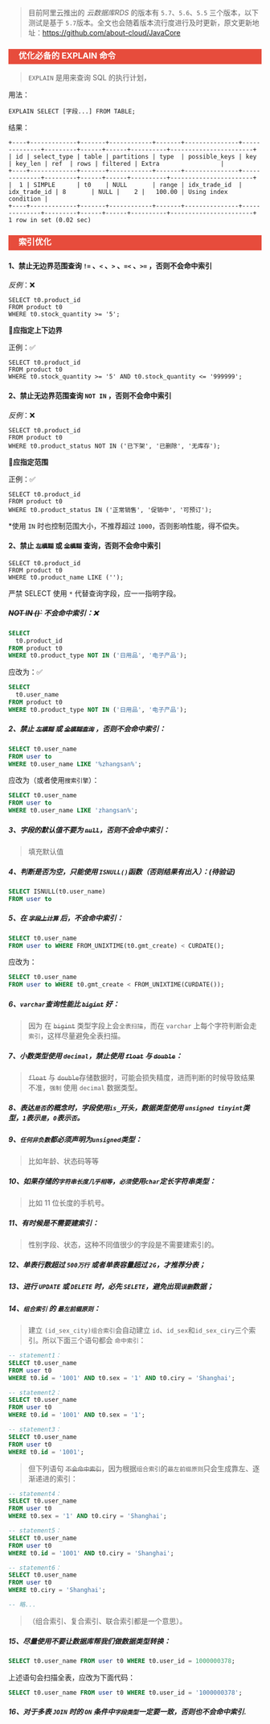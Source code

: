 > 目前阿里云推出的 *云数据库RDS* 的版本有 `5.7`、`5.6`、`5.5` 三个版本，以下测试是基于 `5.7`版本。全文也会随着版本流行度进行及时更新，原文更新地址：https://github.com/about-cloud/JavaCore

<h3 style="padding-bottom:6px; padding-left:20px; color:#ffffff; background-color:#E74C3C;">优化必备的 EXPLAIN 命令</h3>

> `EXPLAIN`  是用来查询 SQL 的执行计划，

用法：

```mysql
EXPLAIN SELECT [字段...] FROM TABLE;
```

结果：

```mysql
+----+-------------+-------+------------+-------+---------------+--------------+---------+------+------+----------+-----------------------+
| id | select_type | table | partitions | type  | possible_keys | key          | key_len | ref  | rows | filtered | Extra                 |
+----+-------------+-------+------------+-------+---------------+--------------+---------+------+------+----------+-----------------------+
|  1 | SIMPLE      | t0    | NULL       | range | idx_trade_id  | idx_trade_id | 8       | NULL |    2 |   100.00 | Using index condition |
+----+-------------+-------+------------+-------+---------------+--------------+---------+------+------+----------+-----------------------+
1 row in set (0.02 sec)
```





<h3 style="padding-bottom:6px; padding-left:20px; color:#ffffff; background-color:#E74C3C;">索引优化</h3>

#### 1、禁止无边界范围查询 `!=` 、`<`  、`>` 、`=<` 、`>=` ，否则不会命中索引

*反例*：:x:

```mysql
SELECT t0.product_id
FROM product t0
WHERE t0.stock_quantity >= '5';
```

:pushpin:**应指定上下边界**

正例：:white_check_mark:

```mysql
SELECT t0.product_id
FROM product t0
WHERE t0.stock_quantity >= '5' AND t0.stock_quantity <= '999999';
```



#### 2、禁止无边界范围查询 `NOT IN`  ，否则不会命中索引

*反例*：❌

```mysql
SELECT t0.product_id
FROM product t0
WHERE t0.product_status NOT IN ('已下架', '已删除', '无库存');
```

📌**应指定范围**

正例：✅

```mysql
SELECT t0.product_id
FROM product t0
WHERE t0.product_status IN ('正常销售', '促销中', '可预订');
```

*使用 `IN` 时也控制范围大小，不推荐超过 `1000`，否则影响性能，得不偿失。



#### 2、禁止 ~~`左模糊`~~ 或 ~~`全模糊`~~ 查询，否则不会命中索引

```mysql
SELECT t0.product_id
FROM product t0
WHERE t0.product_name LIKE ('');
```





严禁 SELECT 使用 `*` 代替查询字段，应一一指明字段。



##### ~~NOT IN ()`~~ 不会命中索引：:x:

```sql
SELECT
  t0.product_id
FROM product t0
WHERE t0.product_type NOT IN ('日用品', '电子产品');
```
应改为：:white_check_mark:
```sql
SELECT
  t0.user_name
FROM product t0
WHERE t0.product_type NOT IN ('日用品', '电子产品');
```

##### 2、禁止 ~~`左模糊`~~ 或 ~~`全模糊查询`~~ ，否则不会命中索引：
```sql
SELECT t0.user_name
FROM user to
WHERE t0.user_name LIKE '%zhangsan%';
```
应改为（或者使用`搜索引擎`）：
```sql
SELECT t0.user_name
FROM user to
WHERE t0.user_name LIKE 'zhangsan%';
```

##### 3、字段的默认值不要为 ~~`null`~~，否则不会命中索引：
> 填充默认值

##### 4、判断是否为空，只能使用 `ISNULL()`函数（否则结果有出入）：(待验证)
```sql
SELECT ISNULL(t0.user_name)
FROM user to
```

##### 5、在 ~~`字段上计算`~~ 后，不会命中索引：
```sql
SELECT t0.user_name
FROM user to WHERE FROM_UNIXTIME(t0.gmt_create) < CURDATE();
```
应改为：
```sql
SELECT t0.user_name
FROM user to WHERE t0.gmt_create < FROM_UNIXTIME(CURDATE());
```

##### 6、`varchar`查询性能比 ~~`bigint`~~ 好：
> 因为 在 ~~`bigint`~~ 类型字段上会`全表扫描`，而在 `varchar` 上每个字符判断会走`索引`，这样尽量避免全表扫描。

##### 7、小数类型使用 `decimal`，禁止使用 ~~`float`~~ 与 ~~`double`~~： 
> ~~`float`~~ 与 ~~`double`~~存储数据时，可能会损失精度，进而判断的时候导致结果不准，`强制` 使用 `decimal` 数据类型。

##### 8、表达`是否`的概念时，字段使用`is_`开头，数据类型使用 `unsigned tinyint`类型，`1`表示`是`，`0`表示`否`。

##### 9、`任何非负数`都必须声明为`unsigned`类型：
> 比如年龄、状态码等等

##### 10、如果存储的`字符串长度几乎相等`，`必须`使用`char`定长字符串类型：
> 比如 11 位长度的手机号。

##### 11、有时候是不需要建索引：
> 性别字段、状态，这种不同值很少的字段是不需要建索引的。

##### 12、单表行数超过 `500万行` 或者单表容量超过 `2G`，才推荐分表；

##### 13、进行 `UPDATE` 或 `DELETE` 时，必先 `SELETE`，避免出现`误删`数据；

##### 14、`组合索引` 的 `最左前缀原则`：
> 建立 `(id_sex_city)组合索引`会自动建立 `id`、`id_sex`和`id_sex_ciry`三个索引。所以下面三个语句都会 `命中索引`：
```sql
-- statement1：
SELECT t0.user_name
FROM user t0
WHERE t0.id = '1001' AND t0.sex = '1' AND t0.ciry = 'Shanghai';

-- statement2：
SELECT t0.user_name
FROM user t0
WHERE t0.id = '1001' AND t0.sex = '1';

-- statement3：
SELECT t0.user_name
FROM user t0
WHERE t0.id = '1001';
```
> 但下列语句 ~~`不会命中索引`~~，因为根据`组合索引`的`最左前缀原则`只会生成靠左、逐渐递进的索引：
```sql
-- statement4：
SELECT t0.user_name
FROM user t0
WHERE t0.sex = '1' AND t0.ciry = 'Shanghai';

-- statement5：
SELECT t0.user_name
FROM user t0
WHERE t0.id = '1001' AND t0.ciry = 'Shanghai';

-- statement6：
SELECT t0.user_name
FROM user t0
WHERE t0.ciry = 'Shanghai';

-- 略...
```

> （组合索引、复合索引、联合索引都是一个意思）。

##### 15、尽量使用不要让数据库帮我们做数据类型转换：
```sql
SELECT t0.user_name FROM user t0 WHERE t0.user_id = 1000000378;
```
上述语句会扫描全表，应改为下面代码：

```sql
SELECT t0.user_name FROM user t0 WHERE t0.user_id = '1000000378';
```

##### 16、对于多表 `JOIN` 时的 `ON` 条件中`字段类型`一定要一致，否则也不会命中索引.